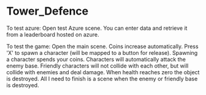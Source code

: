 # Tower_Defence

To test azure: Open test Azure scene. You can enter data and retrieve it from a leaderboard hosted on azure.

To test the game: Open the main scene. Coins increase automatically. Press 'X' to spawn a character (will be mapped to a button for release). Spawning a character spends your coins. Characters will automatically attack the enemy base. Friendly characters will not collide with each other, but will collide with enemies and deal damage. When health reaches zero the object is destroyed. All I need to finish is a scene when the enemy or friendly base is destroyed.

